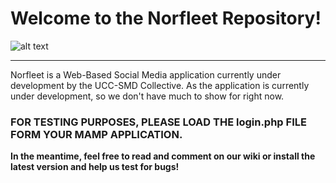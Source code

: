 # Welcome to the Norfleet Repository!

![alt text](http://i.imgur.com/VHZEtpg.png "Banner 1")

---

  Norfleet is a Web-Based Social Media application currently under development by the UCC-SMD Collective. 
  As the application is currently under development, so we don't have much to show for right now.
  
  ### FOR TESTING PURPOSES, PLEASE LOAD THE login.php FILE FORM YOUR MAMP APPLICATION. 
  
  **In the meantime, feel free to read and comment on our wiki or install the latest version and help us test for bugs!**
  

